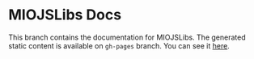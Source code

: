 # MIOJSLibs Docs

This branch contains the documentation for MIOJSLibs. The generated static content is available on `gh-pages` branch. You can see it [here](https://miolabs.github.io/MIOJSLibs/).
